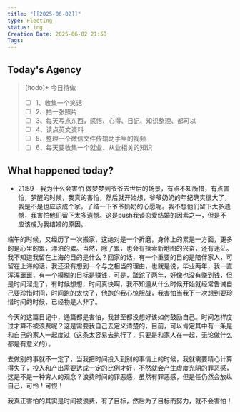 ```yaml
---
title: "[[2025-06-02]]"
type: Fleeting
status: ing
Creation Date: 2025-06-02 21:58
Tags:
---
```

## Today's Agency
> [!todo]+ 今日待做
> - [ ] 1、收集一个笑话
> - [ ] 2、拍一张照片
> - [ ] 3、每天写点东西，感悟、心得、日记、知识整理、都可以
> - [ ] 4、读点英文资料
> - [ ] 5、整理一个微信文件传输助手里的视频
> - [ ] 6、每天要收集一个就业、从业相关的知识

## What happened today?
- 21:59 - 我为什么会害怕
做梦梦到爷爷去世后的场景，有点不知所措，有点害怕，梦醒的时候，我真的害怕，然后就开始想，爷爷奶奶的年纪确实很大了，我是不是也应该成个家，了结一下爷爷奶奶的心愿呢。我不想他们留下太多遗憾，我害怕他们留下太多遗憾。这是push我谈恋爱结婚的因素之一，但是不应该成为我结婚的原因。

端午的时候，又经历了一次搬家，这绝对是一个折磨，身体上的累是一方面，更多的是心里的累，漂泊的累。当然，除了累，也会有探索新地图的兴奋，还有迷茫。我不知道我留在上海的目的是什么？回家的话，有一个重要的目的是陪伴家人，可留在上海的话，我还没有想到一个与之相当的理由，也就是说，毕业两年，我一直浑浑噩噩，有一个模糊的目标是赚钱，可是，蹉跎了两年，好像也没有赚到钱，但是时间溜走了，有时候想想，时间真快啊，我不知道从什么时候开始就经常告诫自己要珍惜时间，时间跑的太快了，他跑的我心惊胆战，我害怕当我下一次想到要珍惜时间的时候，已经物是人非了。

今天的这篇日记中，通篇都是害怕，我甚至都没想好该如何鼓励自己。时间怎样度过才算不被浪费呢？这是需要我自己去定义清楚的，目前，可以肯定其中有一条是和自己的家人一起度过（这条太容易去执行了，只要是和家人在一起，无论做什么都是有意义的）。

去做别的事就不一定了，当我把时间投入到别的事情上的时候，我就需要精心计算得失了，投入和产出需要达成一定的比例才好，不然就会产生虚度光阴的罪恶感，这是不是一种穷人的观念？浪费时间的罪恶感，虽然有罪恶感，但是任仍然会放纵自己，可怜！可恨！

我真正害怕的其实是时间被浪费，有了目标，然后为了目标而努力，就不会害怕！